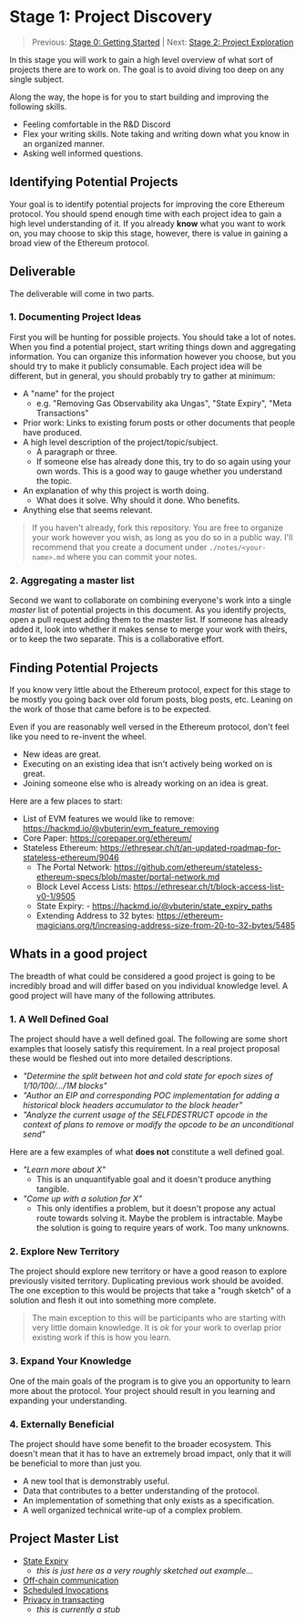 # Stage 1: Project Discovery

> Previous: [Stage 0: Getting Started](./stage-0-getting-started.md) | Next: [Stage 2: Project Exploration](./stage-2-project-exploration.md)

In this stage you will work to gain a high level overview of what sort of
projects there are to work on. The goal is to avoid diving too deep on any
single subject.

Along the way, the hope is for you to start building and improving the following skills.

- Feeling comfortable in the R&D Discord
- Flex your writing skills. Note taking and writing down what you know in an organized manner.
- Asking well informed questions.


## Identifying Potential Projects

Your goal is to identify potential projects for improving the core Ethereum protocol. You should spend enough time with each project idea to gain a high level understanding of it. If you already **know** what you want to work on, you may choose to skip this stage, however, there is value in gaining a broad view of the Ethereum protocol.

## Deliverable

The deliverable will come in two parts.

### 1. Documenting Project Ideas

First you will be hunting for possible projects. You should take a lot of notes. When you find a potential project, start writing things down and aggregating information. You can organize this information however you choose, but you should try to make it publicly consumable. Each project idea will be different, but in general, you should probably try to gather at minimum:

- A "name" for the project
    - e.g. "Removing Gas Observability aka Ungas", "State Expiry", "Meta Transactions"
- Prior work: Links to existing forum posts or other documents that people have produced.
- A high level description of the project/topic/subject.
    - A paragraph or three.
    - If someone else has already done this, try to do so again using your own words. This is a good way to gauge whether you understand the topic.
- An explanation of why this project is worth doing.
    - What does it solve.  Why should it done.  Who benefits.
- Anything else that seems relevant.

> If you haven't already, fork this repository. You are free to organize your work however you wish, as long as you do so in a public way. I'll recommend that you create a document under `./notes/<your-name>.md` where you can commit your notes.

### 2. Aggregating a master list

Second we want to collaborate on combining everyone's work into a single *master* list of potential projects in this document. As you identify projects, open a pull request adding them to the master list. If someone has already added it, look into whether it makes sense to merge your work with theirs, or to keep the two separate. This is a collaborative effort.

## Finding Potential Projects

If you know very little about the Ethereum protocol, expect for this stage to be mostly you going back over old forum posts, blog posts, etc. Leaning on the work of those that came before is to be expected.

Even if you are reasonably well versed in the Ethereum protocol, don't feel like you need to re-invent the wheel.

- New ideas are great.
- Executing on an existing idea that isn't actively being worked on is great.
- Joining someone else who is already working on an idea is great.

Here are a few places to start:

- List of EVM features we would like to remove: https://hackmd.io/@vbuterin/evm_feature_removing
- Core Paper: https://corepaper.org/ethereum/
- Stateless Ethereum: https://ethresear.ch/t/an-updated-roadmap-for-stateless-ethereum/9046
    - The Portal Network: https://github.com/ethereum/stateless-ethereum-specs/blob/master/portal-network.md
    - Block Level Access Lists: https://ethresear.ch/t/block-access-list-v0-1/9505
    - State Expiry: - https://hackmd.io/@vbuterin/state_expiry_paths
    - Extending Address to 32 bytes: https://ethereum-magicians.org/t/increasing-address-size-from-20-to-32-bytes/5485

## Whats in a good project

The breadth of what could be considered a good project is going to be incredibly broad and will differ based on you individual knowledge level. A good project will have many of the following attributes.


### 1. A Well Defined Goal

The project should have a well defined goal. The following are some short examples that loosely satisfy this requirement. In a real project proposal these would be fleshed out into more detailed descriptions.

- *"Determine the split between hot and cold state for epoch sizes of 1/10/100/.../1M blocks"*
- *"Author an EIP and corresponding POC implementation for adding a historical block headers accumulator to the block header"*
- *"Analyze the current usage of the SELFDESTRUCT opcode in the context of plans to remove or modify the opcode to be an unconditional send"*

Here are a few examples of what **does not** constitute a well defined goal.

- *"Learn more about X"*
    - This is an unquantifyable goal and it doesn't produce anything tangible.
- *"Come up with a solution for X"*
    - This only identifies a problem, but it doesn't propose any actual route towards solving it. Maybe the problem is intractable. Maybe the solution is going to require years of work. Too many unknowns.


### 2. Explore New Territory

The project should explore new territory or have a good reason to explore previously visited territory. Duplicating previous work should be avoided. The one exception to this would be projects that take a "rough sketch" of a solution and flesh it out into something more complete.

> The main exception to this will be participants who are starting with very little domain knowledge. It is *ok* for your work to overlap prior existing work if this is how you learn.


### 3. Expand Your Knowledge

One of the main goals of the program is to give you an opportunity to learn more about the protocol. Your project should result in you learning and expanding your understanding.


### 4. Externally Beneficial

The project should have some benefit to the broader ecosystem. This doesn't mean that it has to have an extremely broad impact, only that it will be beneficial to more than just you. 

- A new tool that is demonstrably useful. 
- Data that contributes to a better understanding of the protocol.
- An implementation of something that only exists as a specification.
- A well organized technical write-up of a complex problem.


## Project Master List

- [State Expiry](./notes/piper.md#state-expiry)
    - *this is just here as a very roughly sketched out example...*
- [Off-chain communication](./notes/virepri.md#1-off-chain-communication)
- [Scheduled Invocations](./notes/virepri.md#2-contract-scheduled-invocations)
- [Privacy in transacting](./notes/virepri.md#3-privacy-in-transacting--executing)
    - *this is currently a stub*
